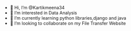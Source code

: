- 👋 Hi, I’m @Kartikmeena34
- 👀 I’m interested in Data Analysis
- 🌱 I’m currently learning python libraries,django and java
- 💞️ I’m looking to collaborate on my File Transfer Website


<!---
Kartikmeena34/Kartikmeena34 is a ✨ special ✨ repository because its `README.md` (this file) appears on your GitHub profile.
You can click the Preview link to take a look at your changes.
--->
